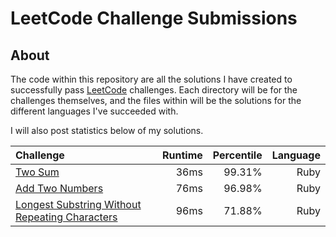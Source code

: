 # LeetCode Challenge Submissions

## About

The code within this repository are all the solutions I have created to successfully pass [LeetCode](https://leetcode.com/)
challenges. Each directory will be for the challenges themselves, and the files within will be the solutions for the different
languages I've succeeded with.

I will also post statistics below of my solutions.

|Challenge      | Runtime          | Percentile  | Language |
|:------------- |-------------:| -----:| ----:|
|[Two Sum](https://leetcode.com/submissions/detail/160677956/)| 36ms | 99.31% | Ruby|
|[Add Two Numbers](https://leetcode.com/submissions/detail/160687853/)| 76ms | 96.98% | Ruby|
|[Longest Substring Without Repeating Characters](https://leetcode.com/submissions/detail/160699300/)| 96ms | 71.88% | Ruby|

